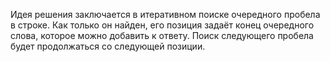 Идея решения заключается в итеративном поиске очередного пробела в строке. Как только он найден, его позиция задаёт конец очередного слова, которое можно добавить к ответу. Поиск следующего пробела будет продолжаться со следующей позиции.
